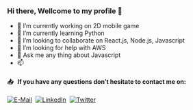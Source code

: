### Hi there, Wellcome to my profile 👋



- 🔭 I’m currently working on 2D mobile game
- 🌱 I’m currently learning Python
- 👯 I’m looking to collaborate on React.js, Node.js, Javascript
- 🤔 I’m looking for help with AWS
- 💬 Ask me any thing about Javascript
- 📫 

#### 📥 &nbsp; If you have any questions don’t hesitate to contact me on:

[![E-Mail](https://github.com/Younes-Charfaoui/Younes-Charfaoui/blob/master/email.png)](mailto:4assin@gmail.com)&nbsp;&nbsp;[![LinkedIn](https://github.com/Younes-Charfaoui/Younes-Charfaoui/blob/master/linkedin.png)](https://www.linkedin.com/in/yassinhussein)&nbsp; [![Twitter](https://github.com/Younes-Charfaoui/Younes-Charfaoui/blob/master/twitter.png)](https://twitter.com/YassinHusseiin)



